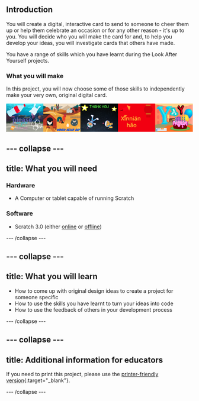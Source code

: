 ## Introduction

You will create a digital, interactive card to send to someone to cheer them up or help them celebrate an occasion or for any other reason - it's up to you. You will decide who you will make the card for and, to help you develop your ideas, you will investigate cards that others have made.

You have a range of skills which you have learnt during the Look After Yourself projects.

### What you will make

In this project, you will now choose some of those skills to independently make your very own, original digital card.

![Complete project](images/showcase_static.png)

--- collapse ---
---
title: What you will need
---
### Hardware

+ A Computer or tablet capable of running Scratch

### Software

+ Scratch 3.0 (either [online](http://rpf.io/scratchon) or [offline](http://rpf.io/scratchoff))

--- /collapse ---

--- collapse ---
---
title: What you will learn
---

+ How to come up with original design ideas to create a project for someone specific
+ How to use the skills you have learnt to turn your ideas into code
+ How to use the feedback of others in your development process

--- /collapse ---

--- collapse ---
---
title: Additional information for educators
---

If you need to print this project, please use the [printer-friendly version](https://projects.raspberrypi.org/en/projects/digital-card/print){:target="_blank"}.

--- /collapse ---
